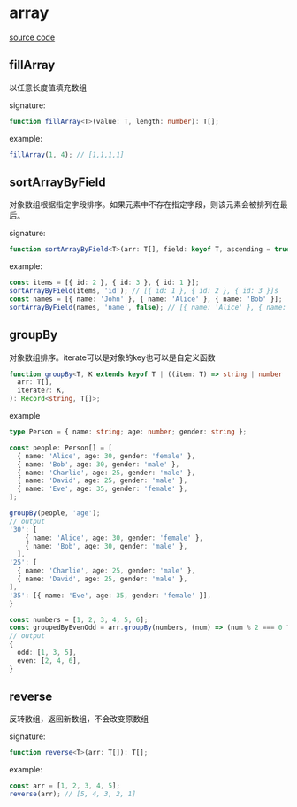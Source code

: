 # array

[source code](https://github.com/CiroLee/utils-gear/blob/main/src/array.ts)

## fillArray

以任意长度值填充数组

signature:

```ts
function fillArray<T>(value: T, length: number): T[];
```

example:

```ts
fillArray(1, 4); // [1,1,1,1]
```

## sortArrayByField

对象数组根据指定字段排序。如果元素中不存在指定字段，则该元素会被排列在最后。

signature:

```ts
function sortArrayByField<T>(arr: T[], field: keyof T, ascending = true): T[];
```

example:

```ts
const items = [{ id: 2 }, { id: 3 }, { id: 1 }];
sortArrayByField(items, 'id'); // [{ id: 1 }, { id: 2 }, { id: 3 }]s
const names = [{ name: 'John' }, { name: 'Alice' }, { name: 'Bob' }];
sortArrayByField(names, 'name', false); // [{ name: 'Alice' }, { name: 'Bob' }, { name: 'John' }]
```

## groupBy

对象数组排序。iterate可以是对象的key也可以是自定义函数

```ts
function groupBy<T, K extends keyof T | ((item: T) => string | number | boolean)>(
  arr: T[],
  iterate?: K,
): Record<string, T[]>;
```

example

```ts
type Person = { name: string; age: number; gender: string };

const people: Person[] = [
  { name: 'Alice', age: 30, gender: 'female' },
  { name: 'Bob', age: 30, gender: 'male' },
  { name: 'Charlie', age: 25, gender: 'male' },
  { name: 'David', age: 25, gender: 'male' },
  { name: 'Eve', age: 35, gender: 'female' },
];

groupBy(people, 'age');
// output
'30': [
    { name: 'Alice', age: 30, gender: 'female' },
    { name: 'Bob', age: 30, gender: 'male' },
  ],
'25': [
  { name: 'Charlie', age: 25, gender: 'male' },
  { name: 'David', age: 25, gender: 'male' },
],
'35': [{ name: 'Eve', age: 35, gender: 'female' }],
}

const numbers = [1, 2, 3, 4, 5, 6];
const groupedByEvenOdd = arr.groupBy(numbers, (num) => (num % 2 === 0 ? 'even' : 'odd'));
// output
{
  odd: [1, 3, 5],
  even: [2, 4, 6],
}
```

## reverse

反转数组，返回新数组，不会改变原数组

signature:

```ts
function reverse<T>(arr: T[]): T[];
```

example:

```ts
const arr = [1, 2, 3, 4, 5];
reverse(arr); // [5, 4, 3, 2, 1]
```
